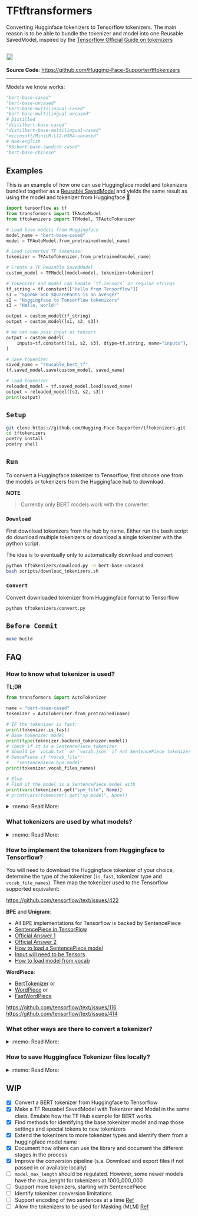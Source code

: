 # TFtftransformers

Converting Hugginface tokenizers to Tensorflow tokenizers. The main reason is to be able to bundle the tokenizer and model into one Reusable SavedModel, inspired by the [Tensorflow Official Guide on tokenizers](hhttps://www.tensorflow.org/text/guide/bert_preprocessing_guide)

## <a href="https://badge.fury.io/py/tftokenizers"><img src="https://badge.fury.io/py/tftokenizers.svg" alt="PyPI version" height="18"></a>

**Source Code**: <a href="https://github.com/Huggingface-Supporters/tftftransformers" target="_blank">https://github.com/Hugging-Face-Supporter/tftokenizers</a>

---

Models we know works:

```python
"bert-base-cased"
"bert-base-uncased"
"bert-base-multilingual-cased"
"bert-base-multilingual-uncased"
# Distilled
"distilbert-base-cased"
"distilbert-base-multilingual-cased"
"microsoft/MiniLM-L12-H384-uncased"
# Non-english
"KB/bert-base-swedish-cased"
"bert-base-chinese"
```

## Examples

This is an example of how one can use Huggingface model and tokenizers bundled together as a [Reusable SavedModel](https://www.tensorflow.org/hub/reusable_saved_models) and yields the same result as using the model and tokenizer from Huggingface 🤗

```python
import tensorflow as tf
from transformers import TFAutoModel
from tftokenizers import TFModel, TFAutoTokenizer

# Load base models from Huggingface
model_name = "bert-base-cased"
model = TFAutoModel.from_pretrained(model_name)

# Load converted TF tokenizer
tokenizer = TFAutoTokenizer.from_pretrained(model_name)

# Create a TF Reusable SavedModel
custom_model = TFModel(model=model, tokenizer=tokenizer)

# Tokenizer and model can handle `tf.Tensors` or regular strings
tf_string = tf.constant(["Hello from Tensorflow"])
s1 = "SponGE bob SQuarePants is an avenger"
s2 = "Huggingface to Tensorflow tokenizers"
s3 = "Hello, world!"

output = custom_model(tf_string)
output = custom_model([s1, s2, s3])

# We can now pass input as tensors
output = custom_model(
    inputs=tf.constant([s1, s2, s3], dtype=tf.string, name="inputs"),
)

# Save tokenizer
saved_name = "reusable_bert_tf"
tf.saved_model.save(custom_model, saved_name)

# Load tokenizer
reloaded_model = tf.saved_model.load(saved_name)
output = reloaded_model([s1, s2, s3])
print(output)
```

## `Setup`

```bash
git clone https://github.com/Hugging-Face-Supporter/tftokenizers.git
cd tftokenizers
poetry install
poetry shell
```

## `Run`

To convert a Huggingface tokenizer to Tensorflow, first choose one from the models or tokenizers from the Huggingface hub to download.

**NOTE**

> Currently only BERT models work with the converter.

### `Download`

First download tokenizers from the hub by name. Either run the bash script do download multiple tokenizers or download a single tokenizer with the python script.

The idea is to eventually only to automatically download and convert

```bash
python tftokenizers/download.py -n bert-base-uncased
bash scripts/download_tokenizers.sh
```

### `Convert`

Convert downloaded tokenizer from Huggingface format to Tensorflow

```bash
python tftokenizers/convert.py
```

## `Before Commit`

```bash
make build
```

## FAQ

### How to know what tokenizer is used?
**TL;DR**
```python
from transformers import AutoTokenizer

name = "bert-base-cased"
tokenizer = AutoTokenizer.from_pretrained(name)

# IF the tokenizer is fast:
print(tokenizer.is_fast)
# Base tokenizer model
print(type(tokenizer.backend_tokenizer.model))
# Check if it is a SentencePiece tokenizer
# Should be `vocab.txt` or `vocab.json` if not SentencePiece tokenizer
# SencePiece if "vocab_file":
#   "sentencepiece.bpe.model"
print(tokenizer.vocab_files_names)

# Else
# Find if the model is a SentencePiece model with
print(vars(tokenizer).get("spm_file", None))
# print(vars(tokenizer).get("sp_model", None))
```

<details>
<summary>:memo: Read More:</summary>
And the components of the tokenizers described [here](https://huggingface.co/docs/tokenizers/python/latest/components.html) as:
- Normalizers
- Pre tokenizers
- [Models](https://huggingface.co/docs/tokenizers/python/latest/components.html#models)
- PostProcessor
- Decoders


When loading a tokenizer with Huggingface transformers, it maps the name of the model from the Huggingface Hub to the correct model and tokenizer available there, if not it will try to to find a folder on your local computer with that name.

Additionally, tokenizers from Huggingface are defined in multiple different steps using the Huggingface tokenizer library. For those interested, you can look into the different components of that library of how the composition of a tokenizer works [here](https://huggingface.co/docs/tokenizers/python/latest/). There is also a great guide documenting how composition of tokenizers are done in this [Medium article](https://towardsdatascience.com/designing-tokenizers-for-low-resource-languages-7faa4ab30ef4)
</details>

### What tokenizers are used by what models?
<details>
<summary>:memo: Read More:</summary>
As stated in the section above, you will need to look at each model to inspect the type of tokenizer it is using, but in general there are just a few "base tokenizers / models". See [Huggingface documentation](https://huggingface.co/docs/transformers/tokenizer_summary) for explanation on how these "base tokenizers" are defined

[Base Tokenizer Names](https://github.com/huggingface/tokenizers/blob/master/bindings/python/py_src/tokenizers/models/__init__.py)
[Model Implementations](https://github.com/huggingface/tokenizers/tree/master/bindings/python/py_src/tokenizers/implementations)

SentencePiece tokenizers can either be BPE (rare if the tokenizers is fast) or Unigram (all Unigram == SentencePiece)
#### BPE = tokenizers.models.BPE
- Implemented by

    [byte-pair BPE](https://github.com/huggingface/tokenizers/blob/master/bindings/python/py_src/tokenizers/implementations/byte_level_bpe.py), [char-level BPE](https://github.com/huggingface/tokenizers/blob/master/bindings/python/py_src/tokenizers/implementations/char_level_bpe.py), ([SentencePiece BPE](https://github.com/huggingface/tokenizers/blob/master/bindings/python/py_src/tokenizers/implementations/sentencepiece_bpe.py))

- Used by

    `GPT`, `XLNet`, `FlauBERT`, `RoBERTa`, `GPT-2`, `GPT-j`, `GPT-neo`, `BART`, `XLM-RoBERTa`
#### Unigram = tokenizers.models.Unigram
- Implemented by

    [SentencePiece Unicode](https://github.com/huggingface/tokenizers/blob/master/bindings/python/py_src/tokenizers/implementations/sentencepiece_unigram.py)

- Used by

    All `T5` models
#### WordPiece = tokenizers.models.WordPiece
- Implemented by

    [Bert WordPiece](https://github.com/huggingface/tokenizers/blob/master/bindings/python/py_src/tokenizers/implementations/bert_wordpiece.py)

- Used by

    `BERT`, `mBERT`, `miniLM`, distilled versions of BERT

#### SentencePiece
SentencePiece is a method for creating sub-word tokenizations.
It supports BPE and Unigram.

SentencePiece is a separate C++ implemented library with python and Tensorflow bindings.
The vocabulary is bundled into:

**For fast models**:

"vocab_file_names":

    `sentencepiece.bpe.model` for "BPE" and
    `spiece.model` for Unigram

**For slow models**:

"vocab_file_names":

    'source_spm': 'source.spm',
    'target_spm': 'target.spm',
    'vocab': 'vocab.json'

"spm_files":

    will be a single file or a list of files
    ...

- Used by:

    **Fast**: `T5` models
    **Slow**: `facebook/m2m100_418M`, `facebook/wmt19-en-de`
</details>

### How to implement the tokenizers from Huggingface to Tensorflow?
You will need to download the Huggingface tokenizer of your choice, determine the type of the tokenizer (`is_fast`, tokenizer type and `vocab_file_names`). Then map the tokenizer used to the Tensorflow supported equivalent:

https://github.com/tensorflow/text/issues/422

**BPE** and **Unigram**:
- All BPE implementations for Tensorflow is backed by SentencePiece
- [SentencePiece in TensorFlow](https://www.tensorflow.org/text/api_docs/python/text/SentencepieceTokenizer)
- [Official Answer 1](https://github.com/tensorflow/text/issues/415)
- [Official Answer 2](https://github.com/tensorflow/text/issues/763)
- [How to load a SentencePiece model](https://github.com/tensorflow/text/issues/215)
- [Input will need to be Tensors](https://github.com/tensorflow/text/issues/512)
- [How to load model from vocab](https://github.com/tensorflow/text/issues/452)

**WordPiece**:
- [BertTokenizer](https://www.tensorflow.org/text/api_docs/python/text/BertTokenizer) or
- [WordPiece](https://www.tensorflow.org/text/api_docs/python/text/FastWordpieceTokenizer) or
- [FastWordPiece](https://www.tensorflow.org/text/api_docs/python/text/FastWordpieceTokenizer)


https://github.com/tensorflow/text/issues/116
https://github.com/tensorflow/text/issues/414

### What other ways are there to convert a tokenizer?
<details>
<summary>:memo: Read More:</summary>
With `tfokenizers` there are three ways to use the package:

```python
import tensorflow as tf
import tensorflow_text as text
from transformers import AutoTokenizer, TFAutoModel
from transformers.utils.logging import set_verbosity_error

from tftokenizers.file import (
    get_filename_from_path,
    get_vocab_from_path,
    load_json
)
from tftokenizers.model import TFModel
from tftokenizers.tokenizer import TFAutoTokenizer, TFTokenizerBase

set_verbosity_error()
tf.get_logger().setLevel("ERROR")

pretrained_model_name = "bert-base-cased"


# a) by model_name
tf_tokenizer = TFAutoTokenizer.from_pretrained(pretrained_model_name)

# b) bundled with the model, similar to TFHub
model = TFAutoModel.from_pretrained(pretrained_model_name)
custom_model = TFModel(model=model, tokenizer=tf_tokenizer)

# c) from source, using the saved files of a transformers tokenizer
# Make sure you run download.py or the download script first
PATH = "saved_tokenizers/bert-base-uncased"
vocab = get_vocab_from_path(PATH)
vocab_path = get_filename_from_path(PATH, "vocab")

config = load_json(f"{PATH}/tokenizer_config.json")
tokenizer_spec = load_json(f"{PATH}/tokenizer.json")
special_tokens_map = load_json(f"{PATH}/special_tokens_map.json")

tokenizer_base_params = dict(lower_case=True, token_out_type=tf.int64)
tokenizer_base = text.BertTokenizer(vocab_path, **tokenizer_base_params)
custom_tokenizer = TFTokenizerBase(
    vocab_path=vocab_path,
    tokenizer_base=tokenizer_base,
    hf_spec=tokenizer_spec,
    config=config,
)
```
</details>


### How to save Huggingface Tokenizer files locally?
<details>
<summary>:memo: Read More:</summary>

To download the files used by Huggingface tokenizers, you can either download one by name
```
python tftokenizers/download.py -n KB/bert-base-swedish-cased
```
or download multiple
```
bash scrips/download_tokenizers.sh
```
</details>

## WIP

- [x] Convert a BERT tokenizer from Huggingface to Tensorflow
- [x] Make a TF Reusabel SavedModel with Tokenizer and Model in the same class. Emulate how the TF Hub example for BERT works.
- [x] Find methods for identifying the base tokenizer model and map those settings and special tokens to new tokenizers
- [x] Extend the tokenizers to more tokenizer types and identify them from a huggingface model name
- [x] Document how others can use the library and document the different stages in the process
- [x] Improve the conversion pipeline (s.a. Download and export files if not passed in or available locally)
- [ ] `model_max_length` should be regulated. However, some newer models have the max_lenght for tokenizers at 1000_000_000
- [ ] Support more tokenizers, starting with SentencePiece
- [ ] Identify tokenizer conversion limitations
- [ ] Support encoding of two sentences at a time [Ref](https://www.tensorflow.org/text/guide/bert_preprocessing_guide)
- [ ] Allow the tokenizers to be used for Masking (MLM) [Ref](https://www.tensorflow.org/text/guide/bert_preprocessing_guide)
